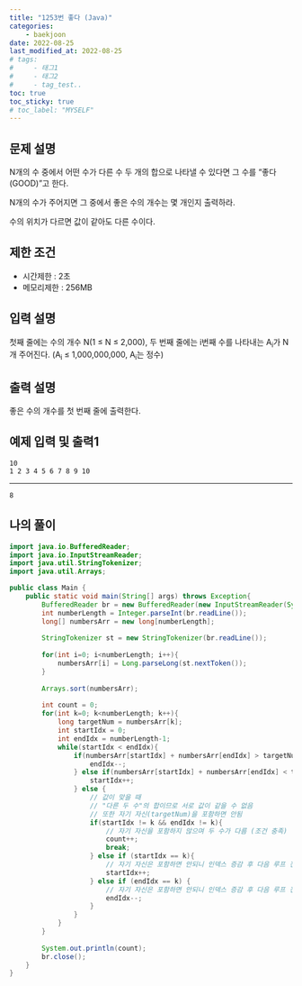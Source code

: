 ```yaml
---
title: "1253번 좋다 (Java)"
categories: 
    - baekjoon
date: 2022-08-25
last_modified_at: 2022-08-25
# tags:
#     - 태그1
#     - 태그2
#     - tag_test..
toc: true
toc_sticky: true
# toc_label: "MYSELF"
---
```

## 문제 설명

N개의 수 중에서 어떤 수가 다른 수 두 개의 합으로 나타낼 수 있다면 그 수를 “좋다(GOOD)”고 한다.

N개의 수가 주어지면 그 중에서 좋은 수의 개수는 몇 개인지 출력하라.

수의 위치가 다르면 값이 같아도 다른 수이다.

## 제한 조건

- 시간제한 : 2초
- 메모리제한 : 256MB

## 입력 설명

첫째 줄에는 수의 개수 N(1 ≤ N ≤ 2,000), 두 번째 줄에는 i번째 수를 나타내는 A<sub>i</sub>가 N개 주어진다. (A<sub>i</sub> ≤ 1,000,000,000, A<sub>i</sub>는 정수)

## 출력 설명

좋은 수의 개수를 첫 번째 줄에 출력한다.

## 예제 입력 및 출력1

    10
    1 2 3 4 5 6 7 8 9 10
<hr>

    8

## 나의 풀이

```java
import java.io.BufferedReader;
import java.io.InputStreamReader;
import java.util.StringTokenizer;
import java.util.Arrays;

public class Main {
    public static void main(String[] args) throws Exception{
        BufferedReader br = new BufferedReader(new InputStreamReader(System.in));
        int numberLength = Integer.parseInt(br.readLine());
        long[] numbersArr = new long[numberLength];
        
        StringTokenizer st = new StringTokenizer(br.readLine());
        
        for(int i=0; i<numberLength; i++){
            numbersArr[i] = Long.parseLong(st.nextToken());
        }
        
        Arrays.sort(numbersArr);
        
        int count = 0;
        for(int k=0; k<numberLength; k++){
            long targetNum = numbersArr[k];
            int startIdx = 0;
            int endIdx = numberLength-1;
            while(startIdx < endIdx){
                if(numbersArr[startIdx] + numbersArr[endIdx] > targetNum){
                    endIdx--; 
                } else if(numbersArr[startIdx] + numbersArr[endIdx] < targetNum){
                    startIdx++;
                } else {
                    // 값이 맞을 때
                    // "다른 두 수"의 합이므로 서로 값이 같을 수 없음
                    // 또한 자기 자신(targetNum)을 포함하면 안됨
                    if(startIdx != k && endIdx != k){
                        // 자기 자신을 포함하지 않으며 두 수가 다름 (조건 충족)
                        count++;
                        break;
                    } else if (startIdx == k){
                        // 자기 자신은 포함하면 안되니 인덱스 증감 후 다음 루프 진행
                        startIdx++;
                    } else if (endIdx == k) {
                        // 자기 자신은 포함하면 안되니 인덱스 증감 후 다음 루프 진행
                        endIdx--;
                    }
                }
            }
        }
        
        System.out.println(count);
        br.close();
    }
}
```